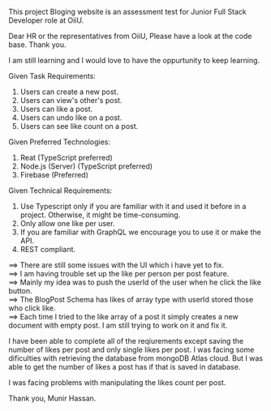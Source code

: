 This project Bloging website is an assessment test for Junior Full Stack Developer role at OiiU.

Dear HR or the representatives from OiiU, Please have a look at the code base. Thank you.

I am still learning and I would love to have the oppurtunity to keep learning.  

Given Task Requirements:  
1) Users can create a new post.    
2) Users can view's other's post.  
3) Users can like a post.  
4) Users can undo like on a post.  
5) Users can see like count on a post.  

Given Preferred Technologies:  
1. Reat (TypeScript preferred)  
2. Node.js (Server) (TypeScript preferred)  
3. Firebase (Preferred)  

Given Technical Requirements:  
1. Use Typescript only if you are familiar with it and
used it before in a project. Otherwise, it might be
time-consuming.  
2. Only allow one like per user.  
3. If you are familiar with GraphQL we encourage you
to use it or make the API.  
4. REST compliant.  


==> There are still some issues with the UI which i have yet to fix.  
==> I am having trouble set up the like per person per post feature.  
==> Mainly my idea was to push the userId of the user when he click the like button.  
==> The BlogPost Schema has likes of array type with userId stored those who click like.  
==> Each time I tried to the like array of a post it simply creates a new document with empty
    post. I am still trying to work on it and fix it.

I have been able to complete all of the reqiurements except saving the number of likes per post
and only single likes per post. I was facing some dificulties with retrieving the database from 
mongoDB Atlas cloud. But I was able to get the number of likes a post has if that is saved in database.


I was facing problems with manipulating the likes count per post.



Thank you, Munir Hassan.